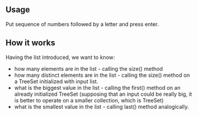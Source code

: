 ## Usage
Put sequence of numbers followed by a letter and press enter.

## How it works

Having the list introduced, we want to know:
- how many elements are in the list - calling the size() method
- how many distinct elements are in the list - calling the size() method on a TreeSet initialized with input list.
- what is the biggest value in the list - calling the first() method on an already initialized TreeSet (supposing that an input could be really big, it is better to operate on a smaller collection, which is TreeSet)
- what is the smallest value in the list - calling last() method analogically.